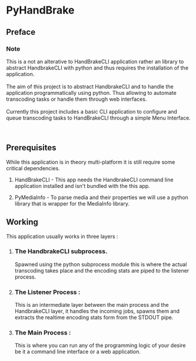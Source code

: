 # PyHandBrake

## Preface
### Note
This is a not an alterative to HandBrakeCLI application rather an library to abstract HandbrakeCLI with python and thus requires the installation of the application. 
<br><br>
The aim of this project is to abstract HandbrakeCLI and to handle the application programmatically using python. Thus allowing to automate transcoding tasks or handle them through web interfaces.
<br><br>
Currently this project includes a basic CLI application to configure and queue transcoding tasks to HandBrakeCLI through a simple Menu Interface.

<br>

## Prerequisites
While this application is in theory multi-platform it is still require some critical dependencies.
1. HandBrakeCLI - This app needs the HandbrakeCLI command line application installed and isn't bundled with the this app.
   
2. PyMediaInfo - To parse media and their properties we will use a python library that is wrapper for the MediaInfo library.

## Working 

This application usually works in three layers : 
1. ### The HandbrakeCLI subprocess. 
   Spawned using the python subprocess module this is where the actual transcoding takes place and the encoding stats are piped to the listener process.
   
2. ### The Listener Process : 
   This is an intermediate layer between the main process and the HandbrakeCLI layer, it handles the incoming jobs, spawns them and extracts the realtime encoding stats form from the STDOUT pipe.

3. ### The Main Process : 
   This is where you can run any of the programming logic of your desire be it a command line interface or a web application.
   




